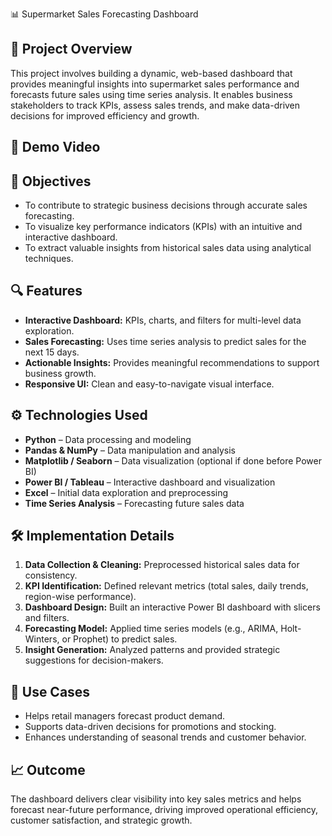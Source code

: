  📊 Supermarket Sales Forecasting Dashboard

## 📝 Project Overview
This project involves building a dynamic, web-based dashboard that provides meaningful insights into supermarket sales performance and forecasts future sales using time series analysis.
It enables business stakeholders to track KPIs, assess sales trends, and make data-driven decisions for improved efficiency and growth.

## 🎥 Demo Video



## 🎯 Objectives
- To contribute to strategic business decisions through accurate sales forecasting.
- To visualize key performance indicators (KPIs) with an intuitive and interactive dashboard.
- To extract valuable insights from historical sales data using analytical techniques.

## 🔍 Features
- **Interactive Dashboard:** KPIs, charts, and filters for multi-level data exploration.
- **Sales Forecasting:** Uses time series analysis to predict sales for the next 15 days.
- **Actionable Insights:** Provides meaningful recommendations to support business growth.
- **Responsive UI:** Clean and easy-to-navigate visual interface.

## ⚙️ Technologies Used
- **Python** – Data processing and modeling  
- **Pandas & NumPy** – Data manipulation and analysis  
- **Matplotlib / Seaborn** – Data visualization (optional if done before Power BI)  
- **Power BI / Tableau** – Interactive dashboard and visualization  
- **Excel** – Initial data exploration and preprocessing  
- **Time Series Analysis** – Forecasting future sales data  


## 🛠️ Implementation Details
1. **Data Collection & Cleaning:** Preprocessed historical sales data for consistency.
2. **KPI Identification:** Defined relevant metrics (total sales, daily trends, region-wise performance).
3. **Dashboard Design:** Built an interactive Power BI dashboard with slicers and filters.
4. **Forecasting Model:** Applied time series models (e.g., ARIMA, Holt-Winters, or Prophet) to predict sales.
5. **Insight Generation:** Analyzed patterns and provided strategic suggestions for decision-makers.


## 📌 Use Cases
- Helps retail managers forecast product demand.
- Supports data-driven decisions for promotions and stocking.
- Enhances understanding of seasonal trends and customer behavior.

## 📈 Outcome
The dashboard delivers clear visibility into key sales metrics and helps forecast near-future performance, driving improved operational efficiency, customer satisfaction, and strategic growth.

